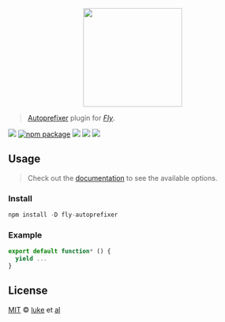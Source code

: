 <div align="center">
  <a href="http://github.com/flyjs/fly">
    <img width=200px  src="https://cloud.githubusercontent.com/assets/8317250/8733685/0be81080-2c40-11e5-98d2-c634f076ccd7.png">
  </a>
</div>

> [Autoprefixer](https://github.com/lukeed/fly-autoprefixer) plugin for _[Fly][fly]_.

[![][fly-badge]][fly]
[![npm package][npm-ver-link]][releases]
[![][dl-badge]][npm-pkg-link]
[![][travis-badge]][travis-link]
[![][mit-badge]][mit]

## Usage
> Check out the [documentation](PLUGIN_DOCUMENTATION) to see the available options.

### Install

```a
npm install -D fly-autoprefixer
```

### Example

```js
export default function* () {
  yield ...
}
```

## License

[MIT][mit] © [luke][author] et [al][contributors]


[mit]:          http://opensource.org/licenses/MIT
[author]:       https://lukeed.com
[contributors]: https://github.com/lukeed/fly-autoprefixer/graphs/contributors
[releases]:     https://github.com/lukeed/fly-autoprefixer/releases
[fly]:          https://www.github.com/flyjs/fly
[fly-badge]:    https://img.shields.io/badge/fly-JS-05B3E1.svg?style=flat-square
[mit-badge]:    https://img.shields.io/badge/license-MIT-444444.svg?style=flat-square
[npm-pkg-link]: https://www.npmjs.org/package/fly-autoprefixer
[npm-ver-link]: https://img.shields.io/npm/v/fly-autoprefixer.svg?style=flat-square
[dl-badge]:     http://img.shields.io/npm/dm/fly-autoprefixer.svg?style=flat-square
[travis-link]:  https://travis-ci.org/lukeed/fly-autoprefixer
[travis-badge]: http://img.shields.io/travis/lukeed/fly-autoprefixer.svg?style=flat-square
